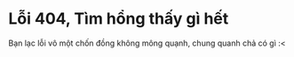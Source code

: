 # Lỗi 404, Tìm hổng thấy gì hết

Bạn lạc lỗi vô một chốn đồng không mông quạnh, chung quanh chả có gì :<